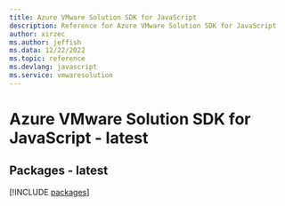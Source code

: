 ```yaml
---
title: Azure VMware Solution SDK for JavaScript
description: Reference for Azure VMware Solution SDK for JavaScript
author: xirzec
ms.author: jeffish
ms.data: 12/22/2022
ms.topic: reference
ms.devlang: javascript
ms.service: vmwaresolution
---
```

# Azure VMware Solution SDK for JavaScript - latest
## Packages - latest
[!INCLUDE [packages](vmware-solution-index.md)]